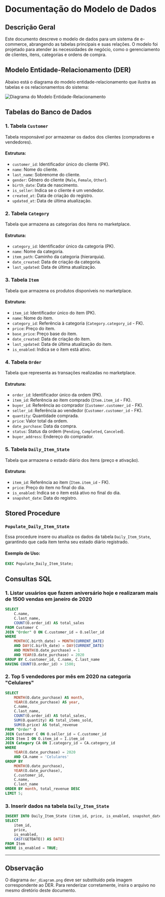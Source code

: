 
# Documentação do Modelo de Dados

## Descrição Geral

Este documento descreve o modelo de dados para um sistema de e-commerce, abrangendo as tabelas principais e suas relações. O modelo foi projetado para atender às necessidades de negócio, como o gerenciamento de clientes, itens, categorias e ordens de compra.

## Modelo Entidade-Relacionamento (DER)

Abaixo está o diagrama do modelo entidade-relacionamento que ilustra as tabelas e os relacionamentos do sistema:

![Diagrama do Modelo Entidade-Relacionamento](./der_diagram.png)

## Tabelas do Banco de Dados

### 1. Tabela `Customer`
Tabela responsável por armazenar os dados dos clientes (compradores e vendedores).

#### Estrutura:
- `customer_id`: Identificador único do cliente (PK).
- `name`: Nome do cliente.
- `last_name`: Sobrenome do cliente.
- `gender`: Gênero do cliente (`Male`, `Female`, `Other`).
- `birth_date`: Data de nascimento.
- `is_seller`: Indica se o cliente é um vendedor.
- `created_at`: Data de criação do registro.
- `updated_at`: Data de última atualização.

### 2. Tabela `Category`
Tabela que armazena as categorias dos itens no marketplace.

#### Estrutura:
- `category_id`: Identificador único da categoria (PK).
- `name`: Nome da categoria.
- `item_path`: Caminho da categoria (hierarquia).
- `date_created`: Data de criação da categoria.
- `last_updated`: Data de última atualização.

### 3. Tabela `Item`
Tabela que armazena os produtos disponíveis no marketplace.

#### Estrutura:
- `item_id`: Identificador único do item (PK).
- `name`: Nome do item.
- `category_id`: Referência à categoria (`Category.category_id` - FK).
- `price`: Preço do item.
- `base_price`: Preço base do item.
- `date_created`: Data de criação do item.
- `last_updated`: Data de última atualização do item.
- `is_enabled`: Indica se o item está ativo.

### 4. Tabela `Order`
Tabela que representa as transações realizadas no marketplace.

#### Estrutura:
- `order_id`: Identificador único da ordem (PK).
- `item_id`: Referência ao item comprado (`Item.item_id` - FK).
- `buyer_id`: Referência ao comprador (`Customer.customer_id` - FK).
- `seller_id`: Referência ao vendedor (`Customer.customer_id` - FK).
- `quantity`: Quantidade comprada.
- `price`: Valor total da ordem.
- `date_purchase`: Data da compra.
- `status`: Status da ordem (`Pending`, `Completed`, `Canceled`).
- `buyer_address`: Endereço do comprador.

### 5. Tabela `Daily_Item_State`
Tabela que armazena o estado diário dos itens (preço e ativação).

#### Estrutura:
- `item_id`: Referência ao item (`Item.item_id` - FK).
- `price`: Preço do item no final do dia.
- `is_enabled`: Indica se o item está ativo no final do dia.
- `snapshot_date`: Data do registro.

## Stored Procedure

### `Populate_Daily_Item_State`
Essa procedure insere ou atualiza os dados da tabela `Daily_Item_State`, garantindo que cada item tenha seu estado diário registrado.

#### Exemplo de Uso:
```sql
EXEC Populate_Daily_Item_State;
```

## Consultas SQL

### 1. Listar usuários que fazem aniversário hoje e realizaram mais de 1500 vendas em janeiro de 2020
```sql
SELECT 
    C.name,
    C.last_name,
    COUNT(O.order_id) AS total_sales
FROM Customer C
JOIN "Order" O ON C.customer_id = O.seller_id
WHERE 
    MONTH(C.birth_date) = MONTH(CURRENT_DATE) 
    AND DAY(C.birth_date) = DAY(CURRENT_DATE)
    AND MONTH(O.date_purchase) = 1
    AND YEAR(O.date_purchase) = 2020
GROUP BY C.customer_id, C.name, C.last_name
HAVING COUNT(O.order_id) > 1500;
```

### 2. Top 5 vendedores por mês em 2020 na categoria "Celulares"
```sql
SELECT 
    MONTH(O.date_purchase) AS month,
    YEAR(O.date_purchase) AS year,
    C.name,
    C.last_name,
    COUNT(O.order_id) AS total_sales,
    SUM(O.quantity) AS total_items_sold,
    SUM(O.price) AS total_revenue
FROM "Order" O
JOIN Customer C ON O.seller_id = C.customer_id
JOIN Item I ON O.item_id = I.item_id
JOIN Category CA ON I.category_id = CA.category_id
WHERE 
    YEAR(O.date_purchase) = 2020
    AND CA.name = 'Celulares'
GROUP BY 
    MONTH(O.date_purchase),
    YEAR(O.date_purchase),
    C.customer_id,
    C.name,
    C.last_name
ORDER BY month, total_revenue DESC
LIMIT 5;
```

### 3. Inserir dados na tabela `Daily_Item_State`
```sql
INSERT INTO Daily_Item_State (item_id, price, is_enabled, snapshot_date)
SELECT 
    item_id, 
    price, 
    is_enabled, 
    CAST(GETDATE() AS DATE)
FROM Item
WHERE is_enabled = TRUE;
```

---

## Observação

O diagrama `der_diagram.png` deve ser substituído pela imagem correspondente ao DER. Para renderizar corretamente, insira o arquivo no mesmo diretório deste documento.
